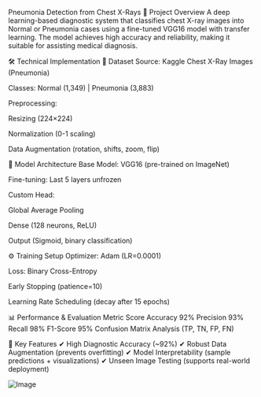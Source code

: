
Pneumonia Detection from Chest X-Rays
📌 Project Overview
A deep learning-based diagnostic system that classifies chest X-ray images into Normal or Pneumonia cases using a fine-tuned VGG16 model with transfer learning. The model achieves high accuracy and reliability, making it suitable for assisting medical diagnosis.

🛠️ Technical Implementation
📂 Dataset
Source: Kaggle Chest X-Ray Images (Pneumonia)

Classes: Normal (1,349) | Pneumonia (3,883)

Preprocessing:

Resizing (224×224)

Normalization (0-1 scaling)

Data Augmentation (rotation, shifts, zoom, flip)

🤖 Model Architecture
Base Model: VGG16 (pre-trained on ImageNet)

Fine-tuning: Last 5 layers unfrozen

Custom Head:

Global Average Pooling

Dense (128 neurons, ReLU)

Output (Sigmoid, binary classification)

⚙️ Training Setup
Optimizer: Adam (LR=0.0001)

Loss: Binary Cross-Entropy

Early Stopping (patience=10)

Learning Rate Scheduling (decay after 15 epochs)


📊 Performance & Evaluation
Metric	Score
Accuracy	92%
Precision	93%
Recall	98%
F1-Score	95%
Confusion Matrix Analysis (TP, TN, FP, FN)


🎯 Key Features
✔ High Diagnostic Accuracy (~92%)
✔ Robust Data Augmentation (prevents overfitting)
✔ Model Interpretability (sample predictions + visualizations)
✔ Unseen Image Testing (supports real-world deployment)


![Image](https://github.com/user-attachments/assets/d840657a-a7bd-4552-95c6-c9ab1d3c432b)

